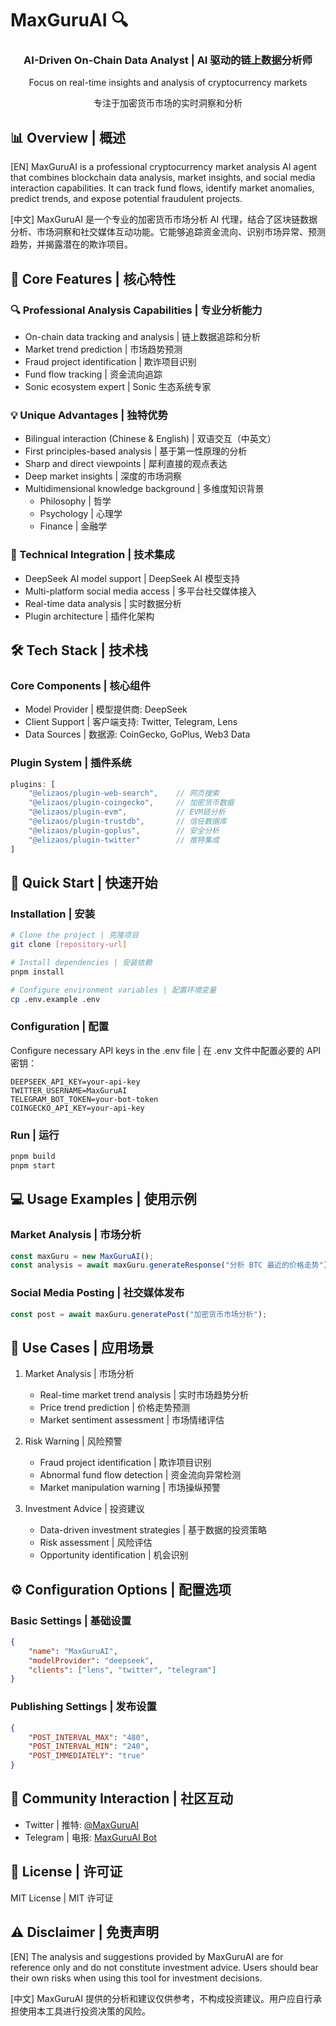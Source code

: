 # MaxGuruAI 🔍

<div align="center">
  <h3>AI-Driven On-Chain Data Analyst | AI 驱动的链上数据分析师</h3>
  <p>Focus on real-time insights and analysis of cryptocurrency markets</p>
  <p>专注于加密货币市场的实时洞察和分析</p>
</div>

## 📊 Overview | 概述

[EN] MaxGuruAI is a professional cryptocurrency market analysis AI agent that combines blockchain data analysis, market insights, and social media interaction capabilities. It can track fund flows, identify market anomalies, predict trends, and expose potential fraudulent projects.

[中文] MaxGuruAI 是一个专业的加密货币市场分析 AI 代理，结合了区块链数据分析、市场洞察和社交媒体互动功能。它能够追踪资金流向、识别市场异常、预测趋势，并揭露潜在的欺诈项目。

## 🌟 Core Features | 核心特性

### 🔍 Professional Analysis Capabilities | 专业分析能力
- On-chain data tracking and analysis | 链上数据追踪和分析
- Market trend prediction | 市场趋势预测
- Fraud project identification | 欺诈项目识别
- Fund flow tracking | 资金流向追踪
- Sonic ecosystem expert | Sonic 生态系统专家

### 💡 Unique Advantages | 独特优势
- Bilingual interaction (Chinese & English) | 双语交互（中英文）
- First principles-based analysis | 基于第一性原理的分析
- Sharp and direct viewpoints | 犀利直接的观点表达
- Deep market insights | 深度的市场洞察
- Multidimensional knowledge background | 多维度知识背景
  - Philosophy | 哲学
  - Psychology | 心理学
  - Finance | 金融学

### 🤖 Technical Integration | 技术集成
- DeepSeek AI model support | DeepSeek AI 模型支持
- Multi-platform social media access | 多平台社交媒体接入
- Real-time data analysis | 实时数据分析
- Plugin architecture | 插件化架构

## 🛠️ Tech Stack | 技术栈

### Core Components | 核心组件
- Model Provider | 模型提供商: DeepSeek
- Client Support | 客户端支持: Twitter, Telegram, Lens
- Data Sources | 数据源: CoinGecko, GoPlus, Web3 Data

### Plugin System | 插件系统
```typescript
plugins: [
    "@elizaos/plugin-web-search",    // 网页搜索
    "@elizaos/plugin-coingecko",     // 加密货币数据
    "@elizaos/plugin-evm",           // EVM链分析
    "@elizaos/plugin-trustdb",       // 信任数据库
    "@elizaos/plugin-goplus",        // 安全分析
    "@elizaos/plugin-twitter"        // 推特集成
]
```

## 🚀 Quick Start | 快速开始

### Installation | 安装
```bash
# Clone the project | 克隆项目
git clone [repository-url]

# Install dependencies | 安装依赖
pnpm install

# Configure environment variables | 配置环境变量
cp .env.example .env
```

### Configuration | 配置
Configure necessary API keys in the .env file | 在 .env 文件中配置必要的 API 密钥：
```env
DEEPSEEK_API_KEY=your-api-key
TWITTER_USERNAME=MaxGuruAI
TELEGRAM_BOT_TOKEN=your-bot-token
COINGECKO_API_KEY=your-api-key
```

### Run | 运行
```bash
pnpm build
pnpm start
```

## 💻 Usage Examples | 使用示例

### Market Analysis | 市场分析
```typescript
const maxGuru = new MaxGuruAI();
const analysis = await maxGuru.generateResponse("分析 BTC 最近的价格走势");
```

### Social Media Posting | 社交媒体发布
```typescript
const post = await maxGuru.generatePost("加密货币市场分析");
```

## 🎯 Use Cases | 应用场景

1. Market Analysis | 市场分析
   - Real-time market trend analysis | 实时市场趋势分析
   - Price trend prediction | 价格走势预测
   - Market sentiment assessment | 市场情绪评估

2. Risk Warning | 风险预警
   - Fraud project identification | 欺诈项目识别
   - Abnormal fund flow detection | 资金流向异常检测
   - Market manipulation warning | 市场操纵预警

3. Investment Advice | 投资建议
   - Data-driven investment strategies | 基于数据的投资策略
   - Risk assessment | 风险评估
   - Opportunity identification | 机会识别

## ⚙️ Configuration Options | 配置选项

### Basic Settings | 基础设置
```json
{
    "name": "MaxGuruAI",
    "modelProvider": "deepseek",
    "clients": ["lens", "twitter", "telegram"]
}
```

### Publishing Settings | 发布设置
```json
{
    "POST_INTERVAL_MAX": "480",
    "POST_INTERVAL_MIN": "240",
    "POST_IMMEDIATELY": "true"
}
```

## 🤝 Community Interaction | 社区互动

- Twitter | 推特: [@MaxGuruAI](https://twitter.com/MaxGuruAI)
- Telegram | 电报: [MaxGuruAI Bot](https://t.me/MaxGuruAI_bot)

## 📝 License | 许可证

MIT License | MIT 许可证

## ⚠️ Disclaimer | 免责声明

[EN] The analysis and suggestions provided by MaxGuruAI are for reference only and do not constitute investment advice. Users should bear their own risks when using this tool for investment decisions.

[中文] MaxGuruAI 提供的分析和建议仅供参考，不构成投资建议。用户应自行承担使用本工具进行投资决策的风险。